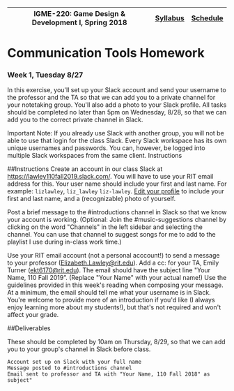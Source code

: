 |  IGME-220: Game Design & Development I, Spring 2018 | [Syllabus](README.md) | [Schedule](Schedule.md) |
|----|----|----|

# Communication Tools Homework

### Week 1, Tuesday 8/27

In this exercise, you'll set up your Slack account and send your username to the professor and the TA so that we can add you to a private channel for your notetaking group. You'll also add a photo to your Slack profile. All tasks should be completed no later than 5pm on Wednesday, 8/28, so that we can add you to the correct private channel in Slack.

Important Note: If you already use Slack with another group, you will not be able to use that login for the class Slack. Every Slack workspace has its own unique usernames and passwords. You can, however, be logged into multiple Slack workspaces from the same client.
Instructions

##Instructions
Create an account in our class Slack at https://lawley110fall2019.slack.com/. You will have to use your RIT email address for this. Your user name should include your first and last name. For example: `lizlawley`, `liz_lawley` `liz-lawley`. [Edit your profile](https://get.slack.help/hc/en-us/articles/204092246-Edit-your-profile) to include your first and last name, and a (recognizable) photo of yourself.

Post a brief message to the #introductions channel in Slack so that we know your account is working. (Optional: Join the #music-suggestions channel by clicking on the word "Channels" in the left sidebar and selecting the channel. You can use that channel to suggest songs for me to add to the playlist I use during in-class work time.)

Use your RIT email account (not a personal acccount!) to send a message to your professor (Elizabeth.Lawley@rit.edu). Add a cc: for your TA, Emily Turner (ekt6170@rit.edu). The email should have the subject line "Your Name, 110 Fall 2019”. (Replace "Your Name" with your actual name!) Use the guidelines provided in this week's reading when composing your message. At a minimum, the email should tell me what your username is in Slack. You're welcome to provide more of an introduction if you'd like (I always enjoy learning more about my students!), but that's not required and won't affect your grade.

##Deliverables

These should be completed by 10am on Thursday, 8/29, so that we can add you to your group's channel in Slack before class.

    Account set up on Slack with your full name
    Message posted to #introductions channel
    Email sent to professor and TA with "Your Name, 110 Fall 2018" as subject"

